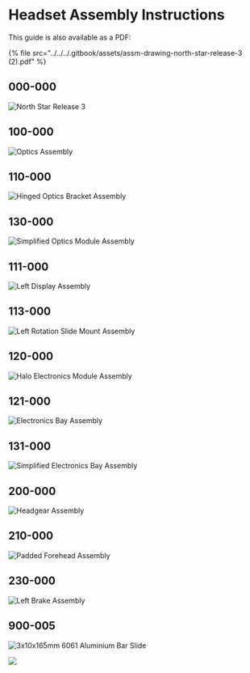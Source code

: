 # Headset Assembly Instructions

This guide is also available as a PDF:

{% file src="../../../.gitbook/assets/assm-drawing-north-star-release-3 \(2\).pdf" %}



## 000-000

![North Star Release 3](../../../.gitbook/assets/assm-drawing-north-star-release-3-01.png)

## 100-000

![Optics Assembly](../../../.gitbook/assets/assm-drawing-north-star-release-3-02.png)

## 110-000

![Hinged Optics Bracket Assembly](../../../.gitbook/assets/assm-drawing-north-star-release-3-03.png)

## 130-000

![Simplified Optics Module Assembly](../../../.gitbook/assets/assm-drawing-north-star-release-3-04.png)

## 111-000

![Left Display Assembly](../../../.gitbook/assets/assm-drawing-north-star-release-3-05.png)

## 113-000

![Left Rotation Slide Mount Assembly](../../../.gitbook/assets/assm-drawing-north-star-release-3-06.png)

## 120-000

![Halo Electronics Module Assembly](../../../.gitbook/assets/assm-drawing-north-star-release-3-07.png)

## 121-000

![Electronics Bay Assembly](../../../.gitbook/assets/assm-drawing-north-star-release-3-08.png)

## 131-000

![Simplified Electronics Bay Assembly](../../../.gitbook/assets/assm-drawing-north-star-release-3-09.png)

## 200-000

![Headgear Assembly](../../../.gitbook/assets/assm-drawing-north-star-release-3-10.png)

## 210-000

![Padded Forehead Assembly](../../../.gitbook/assets/assm-drawing-north-star-release-3-11.png)

## 230-000

![Left Brake Assembly](../../../.gitbook/assets/assm-drawing-north-star-release-3-12.png)

## 900-005

![3x10x165mm 6061 Aluminium Bar Slide](../../../.gitbook/assets/assm-drawing-north-star-release-3-13.png)

![](../../../.gitbook/assets/assm-drawing-north-star-release-3-14.png)

